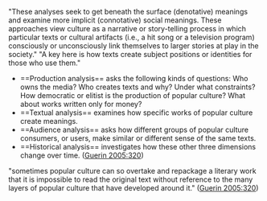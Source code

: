 
"These analyses seek to get beneath the surface (denotative) meanings and examine more implicit (connotative) social meanings. These approaches view culture as a narrative or story-telling process in which particular texts or cultural artifacts (i.e., a hit song or a television program) consciously or unconsciously link themselves to larger stories at play in the society." 
"A key here is how texts create subject positions or identities for those who use them." 

- ==Production analysis== asks the following kinds of questions: Who owns the media? Who creates texts and why? Under what constraints? How democratic or elitist is the production of popular culture? What about works written only for money? 
- ==Textual analysis== examines how specific works of popular culture create meanings. 
- ==Audience analysis== asks how different groups of popular culture consumers, or users, make similar or different sense of the same texts. 
- ==Historical analysis== investigates how these other three dimensions change over time. ([Guerin 2005:320](zotero://open-pdf/library/items/5DFVY3L3?page=320))

"sometimes popular culture can so overtake and repackage a literary work that it is impossible to read the original text without reference to the many layers of popular culture that have developed around it." ([Guerin 2005:320](zotero://open-pdf/library/items/5DFVY3L3?page=320))


